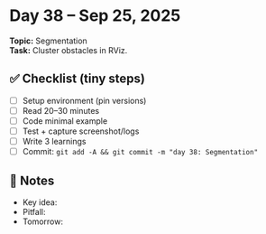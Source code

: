 # Day 38 – Sep 25, 2025
**Topic:** Segmentation  
**Task:** Cluster obstacles in RViz.

## ✅ Checklist (tiny steps)
- [ ] Setup environment (pin versions)
- [ ] Read 20–30 minutes
- [ ] Code minimal example
- [ ] Test + capture screenshot/logs
- [ ] Write 3 learnings
- [ ] Commit: `git add -A && git commit -m "day 38: Segmentation"`

## 📓 Notes
- Key idea:
- Pitfall:
- Tomorrow:
